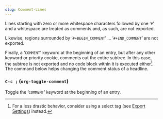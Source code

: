 ```yaml
---
slug: Comment-Lines
---
```


Lines starting with zero or more whitespace characters followed by one ‘`#`’ and a whitespace are treated as comments and, as such, are not exported.

Likewise, regions surrounded by ‘`#+BEGIN_COMMENT`’ … ‘`#+END_COMMENT`’ are not exported.

Finally, a ‘`COMMENT`’ keyword at the beginning of an entry, but after any other keyword or priority cookie, comments out the entire subtree. In this case, the subtree is not exported and no code block within it is executed either[^1]. The command below helps changing the comment status of a headline.

### `C-c ;` (`org-toggle-comment`)

Toggle the ‘`COMMENT`’ keyword at the beginning of an entry.

[^1]: For a less drastic behavior, consider using a select tag (see [Export Settings](Export-Settings)) instead.
